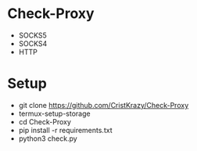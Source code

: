 # Check-Proxy 
- SOCKS5
- SOCKS4
- HTTP
# Setup 
- git clone https://github.com/CristKrazy/Check-Proxy
- termux-setup-storage
- cd Check-Proxy
- pip install -r requirements.txt
- python3 check.py
